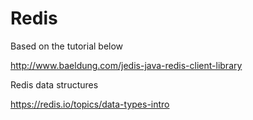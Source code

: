 # Redis

Based on the tutorial below

http://www.baeldung.com/jedis-java-redis-client-library

Redis data structures

https://redis.io/topics/data-types-intro
